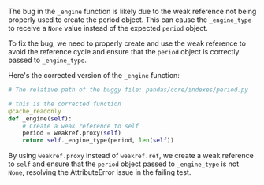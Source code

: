 The bug in the `_engine` function is likely due to the weak reference not being properly used to create the period object. This can cause the `_engine_type` to receive a `None` value instead of the expected `period` object.

To fix the bug, we need to properly create and use the weak reference to avoid the reference cycle and ensure that the `period` object is correctly passed to `_engine_type`.

Here's the corrected version of the `_engine` function:

```python
# The relative path of the buggy file: pandas/core/indexes/period.py

# this is the corrected function
@cache_readonly
def _engine(self):
    # Create a weak reference to self
    period = weakref.proxy(self)
    return self._engine_type(period, len(self))
```

By using `weakref.proxy` instead of `weakref.ref`, we create a weak reference to `self` and ensure that the `period` object passed to `_engine_type` is not `None`, resolving the AttributeError issue in the failing test.